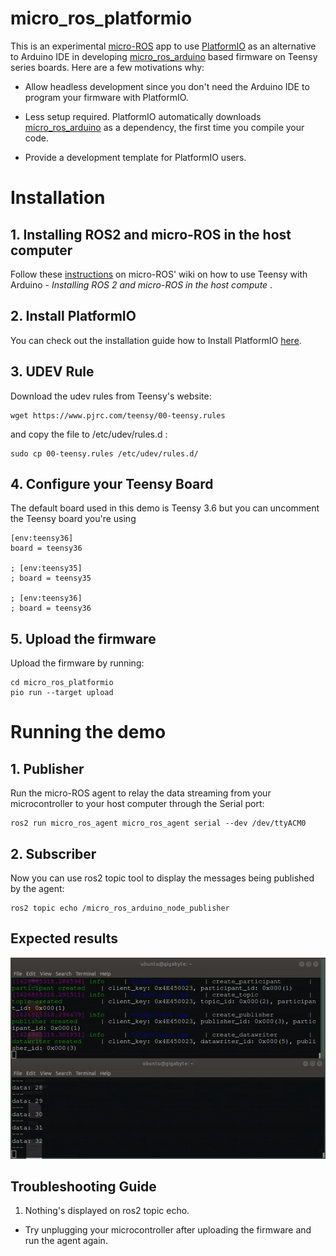 # micro_ros_platformio

This is an experimental [micro-ROS](https://github.com/micro-ROS) app to use [PlatformIO](https://platformio.org/) as an alternative to Arduino IDE in developing [micro_ros_arduino](https://github.com/micro-ROS/micro_ros_arduino) based firmware on Teensy series boards. Here are a few motivations why:

- Allow headless development since you don't need the Arduino IDE to program your firmware with PlatformIO.

- Less setup required. PlatformIO automatically downloads [micro_ros_arduino](https://github.com/micro-ROS/micro_ros_arduino) as a dependency, the first time you compile your code.

- Provide a development template for PlatformIO users.

# Installation

## 1. Installing ROS2 and micro-ROS in the host computer

Follow these [instructions](https://micro.ros.org/docs/tutorials/core/teensy_with_arduino/) on micro-ROS' wiki on how to use Teensy with Arduino - *Installing ROS 2 and micro-ROS in the host compute* .

## 2. Install PlatformIO

You can check out the installation guide how to Install PlatformIO [here](https://docs.platformio.org/en/latest//core/installation.html).

## 3. UDEV Rule
Download the udev rules from Teensy's website:

    wget https://www.pjrc.com/teensy/00-teensy.rules

and copy the file to /etc/udev/rules.d :

    sudo cp 00-teensy.rules /etc/udev/rules.d/


## 4. Configure your Teensy Board
The default board used in this demo is Teensy 3.6 but you can uncomment the Teensy board you're using

    [env:teensy36]
    board = teensy36

    ; [env:teensy35]
    ; board = teensy35

    ; [env:teensy36]
    ; board = teensy36


## 5. Upload the firmware

Upload the firmware by running:

    cd micro_ros_platformio
    pio run --target upload

# Running the demo

## 1. Publisher
Run the micro-ROS agent to relay the data streaming from your microcontroller to your host computer through the Serial port:

    ros2 run micro_ros_agent micro_ros_agent serial --dev /dev/ttyACM0

## 2. Subscriber
Now you can use ros2 topic tool to display the messages being published by the agent:

    ros2 topic echo /micro_ros_arduino_node_publisher

## Expected results

![pubsub](media/pubsub.gif)

## Troubleshooting Guide

1. Nothing's displayed on ros2 topic echo.
- Try unplugging your microcontroller after uploading the firmware and run the agent again.